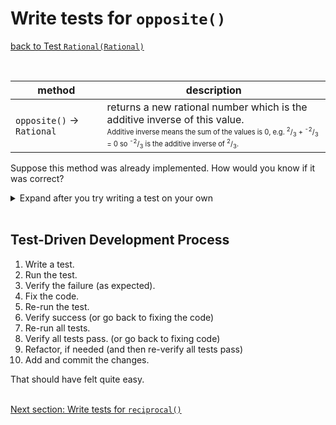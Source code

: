 # Write tests for `opposite()`
[back to Test `Rational(Rational)`](test_copy_constructor.md)

<br/>

| method | description |
| ------ | ----------- |
| `opposite()` &rarr; `Rational` | returns a new rational number which is the additive inverse of this value.<br /><sup><sub>Additive inverse means the sum of the values is 0, e.g. <sup>2</sup>/<sub>3</sub> + <sup>-2</sup>/<sub>3</sub> = 0 so <sup>-2</sup>/<sub>3</sub> is the additive inverse of <sup>2</sup>/<sub>3</sub>.</sub></sup> |

Suppose this method was already implemented. How would you know if it was correct?

<details>
  <summary>Expand after you try writing a test on your own</summary>

1. Given that I have created the `Rational` value `2/3`
1. When I compute the opposite of the value
1. Then the opposite should have numerator -2
1. And the opposite should have denominator 3

In `RationalTest.java`, add the following test in its own function:

```java
Rational value = new Rational(2, 3);
Rational opposite = value.opposite();
assertThat("the opposite of 2 is -2", opposite.numerator(), is(-2));
assertThat("the denominator should be 3", opposite.denominator(), is(3));
```

</details>

<br/>

## Test-Driven Development Process

1. Write a test.
1. Run the test.
1. Verify the failure (as expected).
1. Fix the code.
1. Re-run the test.
1. Verify success (or go back to fixing the code)
1. Re-run all tests.
1. Verify all tests pass. (or go back to fixing code)
1. Refactor, if needed (and then re-verify all tests pass)
1. Add and commit the changes.

That should have felt quite easy.
<br/>
<br/>

[Next section: Write tests for `reciprocal()`](test_reciprocal.md)
